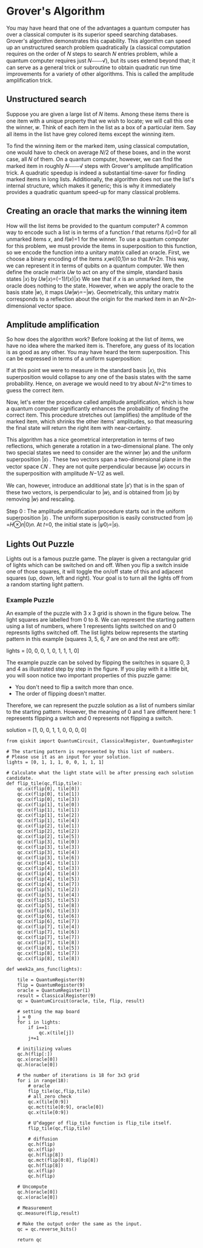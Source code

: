 # Grover's Algorithm

You may have heard that one of the advantages a quantum computer has over a classical computer is its superior speed searching databases.
Grover's algorithm demonstrates this capability. This algorithm can speed up an unstructured search problem quadratically (a classical computation requires on the order of 𝑁 steps to search 𝑁 entries problem, while a quantum computer requires just 𝑁⎯⎯⎯⎯√), but its uses extend beyond that; it can serve as a general trick or subroutine to obtain quadratic run time improvements for a variety of other algorithms. This is called the amplitude amplification trick.

## Unstructured search

Suppose you are given a large list of 𝑁 items. Among these items there is one item with a unique property that we wish to locate; we will call this one the winner, 𝑤. Think of each item in the list as a box of a particular item. Say all items in the list have grey colored items except the winning item.

To find the winning item or the marked item, using classical computation, one would have to check on average 𝑁/2 of these boxes, and in the worst case, all 𝑁 of them. On a quantum computer, however, we can find the marked item in roughly 𝑁⎯⎯⎯⎯√ steps with Grover's amplitude amplification trick. A quadratic speedup is indeed a substantial time-saver for finding marked items in long lists. Additionally, the algorithm does not use the list's internal structure, which makes it generic; this is why it immediately provides a quadratic quantum speed-up for many classical problems.

## Creating an oracle that marks the winning item

How will the list items be provided to the quantum computer? A common way to encode such a list is in terms of a function 𝑓 that returns 𝑓(𝑥)=0 for all unmarked items 𝑥, and 𝑓(𝑤)=1 for the winner. To use a quantum computer for this problem, we must provide the items in superposition to this function, so we encode the function into a unitary matrix called an oracle. First, we choose a binary encoding of the items 𝑥,𝑤∈{0,1}𝑛 so that 𝑁=2𝑛. This way, we can represent it in terms of qubits on a quantum computer. We then define the oracle matrix 𝑈𝑤 to act on any of the simple, standard basis states |𝑥⟩ by 𝑈𝑤|𝑥⟩=(−1)𝑓(𝑥)|𝑥⟩
We see that if 𝑥 is an unmarked item, the oracle does nothing to the state. However, when we apply the oracle to the basis state |𝑤⟩, it maps 𝑈𝑤|𝑤⟩=−|𝑤⟩. Geometrically, this unitary matrix corresponds to a reflection about the origin for the marked item in an 𝑁=2𝑛-dimensional vector space.

## Amplitude amplification

So how does the algorithm work? Before looking at the list of items, we have no idea where the marked item is. Therefore, any guess of its location is as good as any other. You may have heard the term superposition. This can be expressed in terms of a uniform superposition:

If at this point we were to measure in the standard basis |𝑥⟩, this superposition would collapse to any one of the basis states with the same probability. Hence, on average we would need to try about 𝑁=2^𝑛 times to guess the correct item.

Now, let's enter the procedure called amplitude amplification, which is how a quantum computer significantly enhances the probability of finding the correct item. This procedure stretches out (amplifies) the amplitude of the marked item, which shrinks the other items' amplitudes, so that measuring the final state will return the right item with near-certainty.

This algorithm has a nice geometrical interpretation in terms of two reflections, which generate a rotation in a two-dimensional plane. The only two special states we need to consider are the winner |𝑤⟩ and the uniform superposition |𝑠⟩ . These two vectors span a two-dimensional plane in the vector space ℂ𝑁 . They are not quite perpendicular because |𝑤⟩ occurs in the superposition with amplitude 𝑁−1/2 as well.

We can, however, introduce an additional state |𝑠′⟩ that is in the span of these two vectors, is perpendicular to |𝑤⟩, and is obtained from |𝑠⟩ by removing |𝑤⟩ and rescaling.

Step 0 : The amplitude amplification procedure starts out in the uniform superposition |𝑠⟩ . The uniform superposition is easily constructed from |𝑠⟩=𝐻⊗𝑛|0⟩𝑛. At 𝑡=0, the initial state is |𝜓0⟩=|𝑠⟩.

## Lights Out Puzzle

Lights out is a famous puzzle game. The player is given a rectangular grid of lights which can be switched on and off. When you flip a switch inside one of those squares, it will toggle the on/off state of this and adjacent squares (up, down, left and right). Your goal is to turn all the lights off from a random starting light pattern.

### Example Puzzle
An example of the puzzle with 3 x 3 grid is shown in the figure below. The light squares are labelled from 0 to 8. We can represent the starting pattern using a list of numbers, where 1 represents lights switched on and 0 represnts ligths switched off. The list lights below represents the starting pattern in this example (squares 3, 5, 6, 7 are on and the rest are off):

lights = [0, 0, 0, 1, 0, 1, 1, 1, 0]

The example puzzle can be solved by flipping the switches in square 0, 3 and 4 as illustrated step by step in the figure. If you play with it a little bit, you will soon notice two important properties of this puzzle game:

* You don't need to flip a switch more than once.
* The order of flipping doesn't matter.

Therefore, we can represent the puzzle solution as a list of numbers similar to the starting pattern. However, the meaning of 0 and 1 are different here: 1 represents flipping a switch and 0 represents not flipping a switch.

solution = [1, 0, 0, 1, 1, 0, 0, 0, 0]

```
from qiskit import QuantumCircuit, ClassicalRegister, QuantumRegister

# The starting pattern is represented by this list of numbers.
# Please use it as an input for your solution.
lights = [0, 1, 1, 1, 0, 0, 1, 1, 1]
    
# Calculate what the light state will be after pressing each solution candidate. 
def flip_tile(qc,flip,tile):
    qc.cx(flip[0], tile[0])
    qc.cx(flip[0], tile[1])
    qc.cx(flip[0], tile[3])
    qc.cx(flip[1], tile[0])
    qc.cx(flip[1], tile[1])
    qc.cx(flip[1], tile[2])
    qc.cx(flip[1], tile[4])
    qc.cx(flip[2], tile[1])
    qc.cx(flip[2], tile[2])
    qc.cx(flip[2], tile[5])
    qc.cx(flip[3], tile[0])
    qc.cx(flip[3], tile[3])
    qc.cx(flip[3], tile[4])
    qc.cx(flip[3], tile[6])
    qc.cx(flip[4], tile[1])
    qc.cx(flip[4], tile[3])
    qc.cx(flip[4], tile[4])
    qc.cx(flip[4], tile[5])
    qc.cx(flip[4], tile[7])
    qc.cx(flip[5], tile[2])
    qc.cx(flip[5], tile[4])
    qc.cx(flip[5], tile[5])
    qc.cx(flip[5], tile[8])
    qc.cx(flip[6], tile[3])
    qc.cx(flip[6], tile[6])
    qc.cx(flip[6], tile[7])
    qc.cx(flip[7], tile[4])
    qc.cx(flip[7], tile[6])
    qc.cx(flip[7], tile[7])
    qc.cx(flip[7], tile[8])
    qc.cx(flip[8], tile[5])
    qc.cx(flip[8], tile[7])
    qc.cx(flip[8], tile[8])

def week2a_ans_func(lights):

    tile = QuantumRegister(9)
    flip = QuantumRegister(9)
    oracle = QuantumRegister(1)
    result = ClassicalRegister(9)
    qc = QuantumCircuit(oracle, tile, flip, result)

    # setting the map board
    j = 0
    for i in lights:
        if i==1:
            qc.x(tile[j])
        j+=1
        
    # initilizing values
    qc.h(flip[:])
    qc.x(oracle[0])
    qc.h(oracle[0])
    
    # the number of iterations is 18 for 3x3 grid
    for i in range(18):
        # oracle
        flip_tile(qc,flip,tile)
        # all_zero check
        qc.x(tile[0:9])
        qc.mct(tile[0:9], oracle[0])
        qc.x(tile[0:9])
        
        # U^dagger of flip_tile function is flip_tile itself.
        flip_tile(qc,flip,tile)

        # diffusion
        qc.h(flip)
        qc.x(flip)
        qc.h(flip[8])
        qc.mct(flip[0:8], flip[8])
        qc.h(flip[8])
        qc.x(flip)
        qc.h(flip)

    # Uncompute
    qc.h(oracle[0])
    qc.x(oracle[0])

    # Measurement
    qc.measure(flip,result)

    # Make the output order the same as the input.
    qc = qc.reverse_bits()
    
    return qc
```
